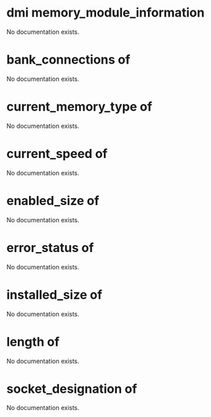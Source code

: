 # dmi memory_module_information

No documentation exists.

# bank_connections of <dmi memory_module_information>

No documentation exists.

# current_memory_type of <dmi memory_module_information>

No documentation exists.

# current_speed of <dmi memory_module_information>

No documentation exists.

# enabled_size of <dmi memory_module_information>

No documentation exists.

# error_status of <dmi memory_module_information>

No documentation exists.

# installed_size of <dmi memory_module_information>

No documentation exists.

# length of <dmi memory_module_information>

No documentation exists.

# socket_designation of <dmi memory_module_information>

No documentation exists.
